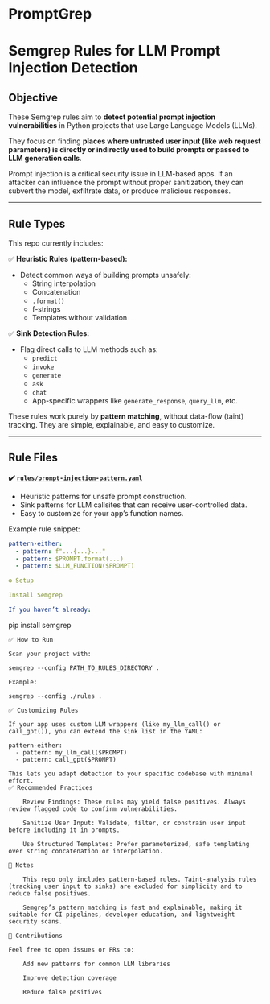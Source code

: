 # PromptGrep

# Semgrep Rules for LLM Prompt Injection Detection

## Objective

These Semgrep rules aim to **detect potential prompt injection vulnerabilities** in Python projects that use Large Language Models (LLMs).

They focus on finding **places where untrusted user input (like web request parameters) is directly or indirectly used to build prompts or passed to LLM generation calls**.

Prompt injection is a critical security issue in LLM-based apps. If an attacker can influence the prompt without proper sanitization, they can subvert the model, exfiltrate data, or produce malicious responses.

---

## Rule Types

This repo currently includes:

✅ **Heuristic Rules (pattern-based):**  
- Detect common ways of building prompts unsafely:
  - String interpolation
  - Concatenation
  - `.format()`
  - f-strings
  - Templates without validation

✅ **Sink Detection Rules:**  
- Flag direct calls to LLM methods such as:
  - `predict`
  - `invoke`
  - `generate`
  - `ask`
  - `chat`
  - App-specific wrappers like `generate_response`, `query_llm`, etc.

These rules work purely by **pattern matching**, without data-flow (taint) tracking. They are simple, explainable, and easy to customize.

---

## Rule Files

**✔️ [`rules/prompt-injection-pattern.yaml`](rules/prompt-injection-pattern.yaml)**

- Heuristic patterns for unsafe prompt construction.
- Sink patterns for LLM callsites that can receive user-controlled data.
- Easy to customize for your app’s function names.

Example rule snippet:

```yaml
pattern-either:
  - pattern: f"...{...}..."
  - pattern: $PROMPT.format(...)
  - pattern: $LLM_FUNCTION($PROMPT)

⚙️ Setup

Install Semgrep

If you haven’t already:

```
pip install semgrep
```
✅ How to Run

Scan your project with:

semgrep --config PATH_TO_RULES_DIRECTORY .

Example:

semgrep --config ./rules .

✅ Customizing Rules

If your app uses custom LLM wrappers (like my_llm_call() or call_gpt()), you can extend the sink list in the YAML:

pattern-either:
  - pattern: my_llm_call($PROMPT)
  - pattern: call_gpt($PROMPT)

This lets you adapt detection to your specific codebase with minimal effort.
✅ Recommended Practices

    Review Findings: These rules may yield false positives. Always review flagged code to confirm vulnerabilities.

    Sanitize User Input: Validate, filter, or constrain user input before including it in prompts.

    Use Structured Templates: Prefer parameterized, safe templating over string concatenation or interpolation.

📜 Notes

    This repo only includes pattern-based rules. Taint-analysis rules (tracking user input to sinks) are excluded for simplicity and to reduce false positives.

    Semgrep’s pattern matching is fast and explainable, making it suitable for CI pipelines, developer education, and lightweight security scans.

📣 Contributions

Feel free to open issues or PRs to:

    Add new patterns for common LLM libraries

    Improve detection coverage

    Reduce false positives
